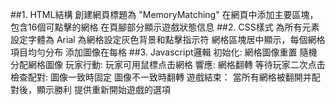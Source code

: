 ##1. HTML結構
創建網頁標題為 "MemoryMatching"
在網頁中添加主要區塊，包含16個可點擊的網格
在頁腳部分顯示遊戲狀態信息
##2. CSS樣式
為所有元素設定字體為 Arial
為網格設定灰色背景和點擊指示符
網格區塊居中顯示，每個網格項目均勻分布
添加圖像在每格
##3. Javascript邏輯
初始化:
網格圖像重置
隨機分配網格圖像
玩家行動:
玩家可用鼠標点击網格
響應:
網格翻轉
等待玩家二次点击
檢查配對:
圖像一致時固定
圖像不一致時翻轉
遊戲結束：
當所有網格被翻開并配對後，顯示勝利
提供重新開始遊戲的選項
